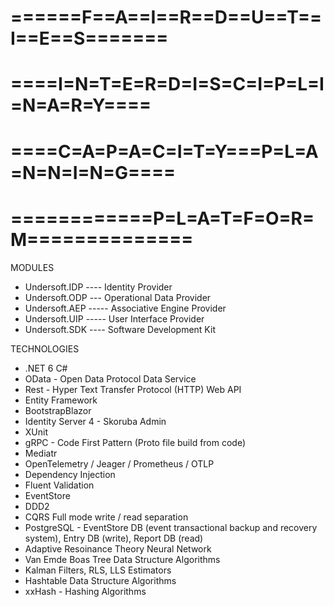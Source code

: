 # ======F==A==I==R==D==U==T==I==E==S=======
# ====I=N=T=E=R=D=I=S=C=I=P=L=I=N=A=R=Y====
# ====C=A=P=A=C=I=T=Y===P=L=A=N=N=I=N=G====
# ============P=L=A=T=F=O=R=M==============

MODULES
- Undersoft.IDP ---- Identity Provider
- Undersoft.ODP --- Operational Data Provider
- Undersoft.AEP ----- Associative Engine Provider 
- Undersoft.UIP ----- User Interface Provider 
- Undersoft.SDK ---- Software Development Kit

TECHNOLOGIES 
- .NET 6 C#
- OData - Open Data Protocol Data Service
- Rest - Hyper Text Transfer Protocol (HTTP) Web API
- Entity Framework
- BootstrapBlazor
- Identity Server 4 - Skoruba Admin
- XUnit 
- gRPC - Code First Pattern (Proto file build from code)
- Mediatr
- OpenTelemetry / Jeager / Prometheus / OTLP
- Dependency Injection
- Fluent Validation
- EventStore
- DDD2
- CQRS Full mode write / read separation
- PostgreSQL - EventStore DB (event transactional backup and recovery system), Entry DB (write), Report DB (read)
- Adaptive Resoinance Theory Neural Network
- Van Emde Boas Tree Data Structure Algorithms
- Kalman Filters, RLS, LLS Estimators 
- Hashtable Data Structure Algorithms 
- xxHash - Hashing Algorithms
